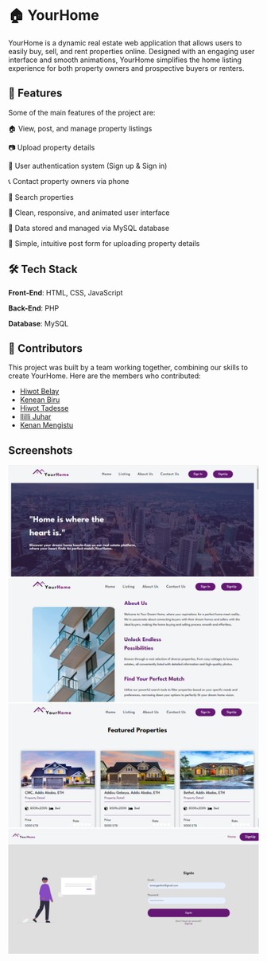 
# 🏠 YourHome

YourHome is a dynamic real estate web application that allows users to easily buy, sell, and rent properties online. Designed with an engaging user interface and smooth animations, YourHome simplifies the home listing experience for both property owners and prospective buyers or renters.


## 📌 Features
Some of the main features of the project are:

🏠 View, post, and manage property listings

📷 Upload property details

🔐 User authentication system (Sign up & Sign in)

📞 Contact property owners via phone

📍 Search properties 

🎨 Clean, responsive, and animated user interface

💾 Data stored and managed via MySQL database

📄 Simple, intuitive post form for uploading property details


## 🛠️ Tech Stack


**Front-End**: HTML, CSS, JavaScript

**Back-End**: PHP


**Database**: MySQL




## 👥 Contributors
This project was built by a team working together, combining our skills to create YourHome. Here are the members who contributed:

- [Hiwot Belay](https://github.com/Hiwot2127)
- [Kenean Biru](https://github.com/keneanbiru)
- [Hiwot Tadesse](https://github.com/Hiwot-Tad)
- [Ililli Juhar](https://github.com/Lilly-jhr)
- [Kenan Mengistu](https://github.com/Kenanmen)
 
  


## Screenshots

![App Screenshot](https://github.com/fenitamas/Image_Gallery/blob/main/Screenshot%202025-05-15%20232953.png)
![App Screenshot](https://github.com/fenitamas/Image_Gallery/blob/main/Screenshot%202025-05-15%20233021.png)
![App Screenshot](https://github.com/fenitamas/Image_Gallery/blob/main/Screenshot%202025-05-15%20233042.png)
![App Screenshot](https://github.com/fenitamas/Image_Gallery/blob/main/Screenshot%202025-05-15%20233117.png)

